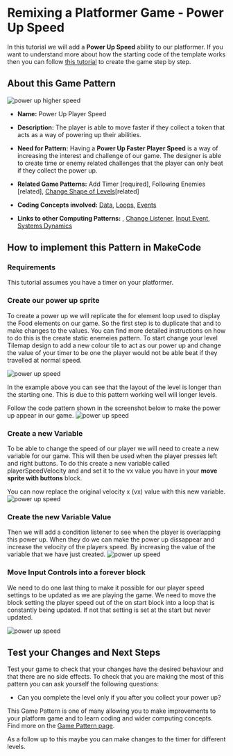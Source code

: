 # Remixing a Platformer Game - Power Up Speed

In this tutorial we will add a **Power Up Speed** ability to our platformer.
If you want to understand more about how the starting code of the template works then you can follow [this tutorial](https://arcade.makecode.com/beta#tutorial:https://github.com/mickfuzz/mca_platformer_tutorial/tutorialPartOne)
 to create the game step by step.

## About this Game Pattern

![power up higher speed](https://raw.githubusercontent.com/mickfuzz/makecode-platformer-101/master/images/patterns/gameMechanics_more_levels.jpg)

* **Name:** Power Up Player Speed

* **Description:** The player is able to move faster if they collect a token that acts as a way of powering up their
abilities.

* **Need for Pattern:** Having a **Power Up Faster Player Speed** is a way of increasing the interest and challenge of our game.
The designer is able to create time or enemy related challenges that the player can only beat if they collect the power up.

* **Related Game Patterns:**  Add Timer [required], Following Enemies [related], [Change Shape of Levels](changeLevelShape)[related]

* **Coding Concepts involved:** [Data](learningDimensions#data), [Loops](learningDimensions#loops), [Events](learningDimensions#events)

* **Links to other Computing Patterns:** , [Change Listener](learningDimensions#change-listener), [Input Event](learningDimensions#input-event), [Systems Dynamics](learningDimensions#systems-dynamics)

## How to implement this Pattern in MakeCode

### Requirements
This tutorial assumes you have a timer on your platformer.

### Create our power up sprite
To create a power up we will replicate the for element loop used to display the
Food elements on our game. So the first step is to duplicate that and to make changes to the values.
You can find more detailed instructions on how to do this is the create static enemeies pattern.
To start change your level Tilemap design to add a new colour tile to act as our power up and change
the value of your timer to be one the player would not be able beat if they travelled at normal speed.

![power up speed](https://raw.githubusercontent.com/mickfuzz/makecode-platformer-101/master/images/powerUpSpeed1.jpg)

In the example above you can see that the layout of the level is longer than the starting one. This
is due to this pattern working well will longer levels.

Follow the code pattern shown in the screenshot below to make the power up appear in our game.
![power up speed](https://raw.githubusercontent.com/mickfuzz/makecode-platformer-101/master/images/powerUpSpeed2.jpg)

### Create a new Variable

To be able to change the speed of our player we will need to create a new variable for our game.
This will then be used when the player presses left and right buttons. To do this create a new variable called
playerSpeedVelocity and and set it to the vx value you have in your **move sprite with buttons** block.

You can now replace the original velocity x (vx) value with this new variable.
![power up speed](https://raw.githubusercontent.com/mickfuzz/makecode-platformer-101/master/images/powerUpSpeed3.jpg)


### Create the new Variable Value
Then we will add a condition listener to see when the player is overlapping this power up. When they do
we can make the power up dissappear and increase the velocity of the players speed. By increasing
the value of the variable that we have just created.
![power up speed](https://raw.githubusercontent.com/mickfuzz/makecode-platformer-101/master/images/powerUpSpeed4.jpg)


### Move Input Controls into a forever block

We need to do one last thing to make it possible for our player speed settings to be updated as we
are playing the game. We need to move the block setting the player speed out of the on start block
into a loop that is constantly being updated. If not that setting is set at the start but never updated.

![power up speed](https://raw.githubusercontent.com/mickfuzz/makecode-platformer-101/master/images/powerUpSpeed5.jpg)


## Test your Changes and Next Steps

Test your game to check that your changes have the desired behaviour and that there are no side effects.
To check that you are making the most of this pattern you can ask yourself the following questions:

* Can you complete the level only if you after you collect your power up?

This Game Pattern is one of many allowing you to make improvements to your platform game and to learn coding and wider computing concepts.
Find more on the [Game Pattern page](gamePatterns.md).

As a follow up to this maybe you can make changes to the timer for different levels.

